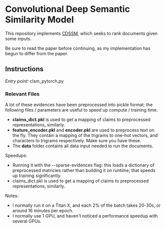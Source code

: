 # Convolutional Deep Semantic Similarity Model

This repository implements [CDSSM](http://www.iro.umontreal.ca/~lisa/pointeurs/ir0895-he-2.pdf), which seeks to rank documents given some inputs.

Be sure to read the paper before continuing, as my implementation has begun to differ from the paper.

## Instructions
*Entry point:* clsm_pytorch.py

### Relevant Files
A lot of these evidences have been preprocessed into pickle format; the following files / parameters are useful to speed up compute / training time.

- __claims_dict.pkl__ is used to get a mapping of claims to preprocessed representations, similarly.
- __feature_encoder.pkl__ and __encoder.pkl__ are used to preprocess text on the fly. They contain a mapping of the trigrams to one-hot vectors, and characters to trigrams respectively. Make sure you have these.
- The __data__ folder contains all data input needed to run the documents.

Speedups:
- Running it with the --sparse-evidences flag: this loads a dictionary of preprocessed matricies rather than building it on runtime; that speeds up training significantly.
- claims_dict.pkl is used to get a mapping of claims to preprocessed representations, similarly.

Notes:
- I normally run it on a Titan X, and each 2% of the batch takes 20-30s, or around 16 minutes per epoch.
- I normally use 1 GPU, and haven't noticed a performance speedup with several GPUs.
